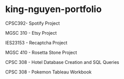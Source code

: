 # king-nguyen-portfolio
CPSC392- Spotify Project 

MGSC 310 - Etsy Project 


IES23153 - Recaptcha Project


MGSC 410 - Rosetta Stone Project 

CPSC 308 -  Hotel Database Creation and SQL Queries 

CPSC 308 - Pokemon Tableau Workbook 
